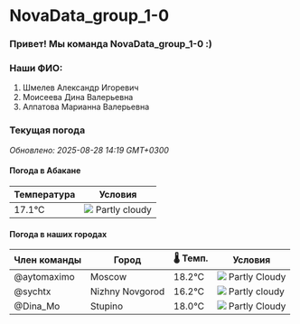 # NovaData_group_1-0
### Привет! Мы команда NovaData_group_1-0 :)

### Наши ФИО:
1. Шмелев Александр Игоревич
2. Моисеева Дина Валерьевна
3. Алпатова Марианна Валерьевна

### Текущая погода
<!-- WEATHER:START -->
_Обновлено: 2025-08-28 14:19 GMT+0300_

#### Погода в Абакане

| Температура | Условия |
|-------------|----------|
| 17.1°C     | ![](https://cdn.weatherapi.com/weather/64x64/day/116.png) Partly cloudy |

#### Погода в наших городах

| Член команды  | Город               | 🌡️ Темп.  | Условия          |
|---------------|---------------------|-----------|--------------------|
| @aytomaximo    | Moscow              |   18.2°C | ![](https://cdn.weatherapi.com/weather/64x64/day/116.png) Partly Cloudy |
| @sychtx        | Nizhny Novgorod     |   16.2°C | ![](https://cdn.weatherapi.com/weather/64x64/day/116.png) Partly cloudy |
| @Dina_Mo       | Stupino             |   18.0°C | ![](https://cdn.weatherapi.com/weather/64x64/day/116.png) Partly Cloudy |

<!-- WEATHER:END -->
